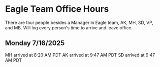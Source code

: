 # Eagle Team Office Hours

There are four people besides a Manager in Eagle team, AK, MH, SD, VP, and MB. Will log every person's time to arrive and leave office.

## Monday 7/16/2025 
MH arrived at 8:20 AM PDT
AK arrived at 9:47 AM PDT
SD arrived at 9:47 AM PDT
